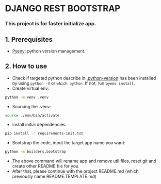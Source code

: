 # DJANGO REST BOOTSTRAP

### This project is for faster initialize app.

## 1. Prerequisites
- [Pyenv](https://github.com/pyenv/pyenv): python version management.

## 2. How to use
- Check if targeted python describe in [.python-version](.python-version) has been installed by using `python -V` or `which python`. If not, run `pyenv install`.
- Create virtual env:
```bash
python -m venv .venv
```
- Sourcing the .venv:
```bash
source .venv/bin/activate
```
- Install initial dependencies.
```bash
pip install -r requirements-init.txt
```
- Bootstrap the code, input the target app name you want:
```bash
python -m builders.bootstrap
```
- The above command will rename app and remove util files, reset git and create other README file for you.
- After that, please continue with the project README.md (which previously name README.TEMPLATE.md)